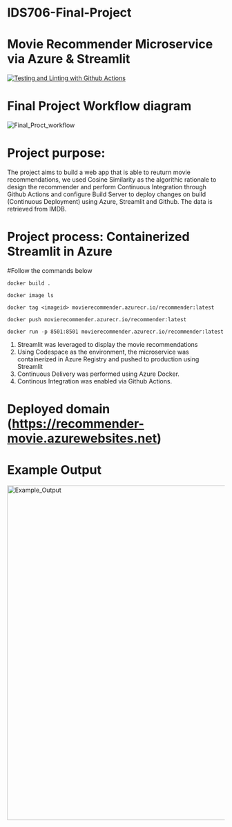 # IDS706-Final-Project
# Movie Recommender Microservice via Azure & Streamlit

[![Testing and Linting with Github Actions](https://github.com/Yayunyun/ids706-final/actions/workflows/main.yml/badge.svg)](https://github.com/Yayunyun/ids706-final/actions/workflows/main.yml)


# Final Project Workflow diagram
![Final_Proct_workflow](https://user-images.githubusercontent.com/112578755/208226954-fea32706-0883-4f95-96e1-02f59e2e3fc0.jpg)

# Project purpose:

The project aims to build a web app that is able to reuturn movie recommendations, we used Cosine Similarity as the algorithic rationale to design the recommender and perform Continuous Integration through Github Actions and configure Build Server to deploy changes on build (Continuous Deployment) using Azure, Streamlit and Github. The data is retrieved from IMDB. 

# Project process: Containerized Streamlit in Azure

#Follow the commands below

`docker build .`

`docker image ls`

`docker tag <imageid> movierecommender.azurecr.io/recommender:latest`

`docker push movierecommender.azurecr.io/recommender:latest`

`docker run -p 8501:8501 movierecommender.azurecr.io/recommender:latest`

1. Streamlit was leveraged to display the movie recommendations
2. Using Codespace as the environment, the microservice was containerized in Azure Registry and pushed to production using Streamlit
3. Continuous Delivery was performed using Azure Docker.
4. Continous Integration was enabled via Github Actions.


# Deployed domain (https://recommender-movie.azurewebsites.net)

# Example Output

<img width="775" alt="Example_Output" src="https://user-images.githubusercontent.com/112578755/208225518-11e2c62c-3b7b-467b-a001-e0d520ea34af.png">



